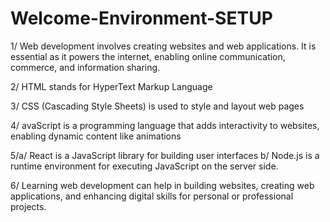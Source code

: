 # Welcome-Environment-SETUP

1/ Web development involves creating websites and web applications. It is essential as it powers the internet, enabling online communication, commerce, and information sharing.

2/ HTML stands for HyperText Markup Language

3/  CSS (Cascading Style Sheets) is used to style and layout web pages

4/ avaScript is a programming language that adds interactivity to websites, enabling dynamic content like animations

5/a/ React is a JavaScript library for building user interfaces
  b/ Node.js is a runtime environment for executing JavaScript on the server side.
  
6/ Learning web development can help in building websites, creating web applications, and enhancing digital skills for personal or professional projects.
